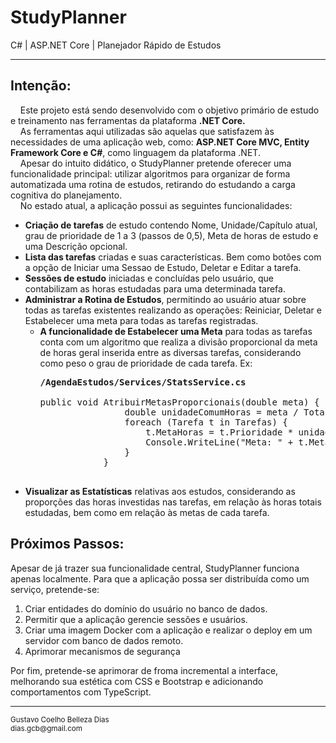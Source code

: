 <h1>StudyPlanner</h1> 
C# | ASP.NET Core | Planejador Rápido de Estudos
<hr>
<h2>Intenção:</h2>
<span>
&nbsp; &nbsp; Este projeto está sendo desenvolvido com o objetivo primário de estudo
e treinamento nas ferramentas da plataforma <strong>.NET Core.</strong>
<br/>
&nbsp; &nbsp; As ferramentas aqui utilizadas são aquelas que satisfazem às necessidades
de uma aplicação web, como: <strong>ASP.NET Core MVC, Entity Framework Core e C#</strong>,
como linguagem da plataforma .NET. 
<br/>
&nbsp; &nbsp; Apesar do intuito didático, o StudyPlanner pretende oferecer uma funcionalidade
principal: utilizar algoritmos para organizar de forma automatizada uma rotina 
de estudos, retirando do estudando a carga cognitiva do planejamento.<br/>
</span>
&nbsp; &nbsp; No estado atual, a aplicação possui as seguintes funcionalidades:
<ul>
    <li>
    <strong>Criação de tarefas</strong> de estudo contendo Nome, Unidade/Capítulo atual, grau de prioridade de
    1 a 3 (passos de 0,5), Meta de horas de estudo e uma Descrição opcional.
    </li>
    <li>
    <strong>Lista das tarefas</strong> criadas e suas características. Bem como botões
    com a opção de Iniciar uma Sessao de Estudo, Deletar e Editar a tarefa.
    <img src="docs/imgs/CardTarefa.png" alt=""/>
    </li>
    <li>
    <strong>Sessões de estudo</strong> iniciadas e concluídas pelo usuário, que contabilizam
    as horas estudadas para uma determinada tarefa.
    </li>
    <li>
    <strong>Administrar a Rotina de Estudos</strong>, permitindo ao usuário atuar sobre 
    todas as tarefas existentes realizando as operações: Reiniciar, Deletar e Estabelecer
    uma meta para todas as tarefas registradas.
        <ul>
        <li>
            <strong>A funcionalidade de Estabelecer uma Meta</strong> para todas as tarefas conta com um
            algoritmo que realiza a divisão proporcional da meta de horas geral inserida
            entre as diversas tarefas, considerando como peso o grau de prioridade de 
            cada tarefa. Ex:              
            <pre><strong>/AgendaEstudos/Services/StatsService.cs</strong>
            <br>public void AtribuirMetasProporcionais(double meta) {
                double unidadeComumHoras = meta / TotalFatorPrioridade;            
                foreach (Tarefa t in Tarefas) {
                    t.MetaHoras = t.Prioridade * unidadeComumHoras;
                    Console.WriteLine("Meta: " + t.MetaHoras);
                }
            }
            </pre>                        
        </li>
        </ul>   
    </li>
    <li>
        <strong>Visualizar as Estatísticas</strong> relativas aos estudos, considerando as
        proporções das horas investidas nas tarefas, em relação às horas totais estudadas,
        bem como em relação às metas de cada tarefa.
    </li>
</ul>
<h2>Próximos Passos:</h2>
<span>
    Apesar de já trazer sua funcionalidade central, StudyPlanner funciona apenas localmente.
    Para que a aplicação possa ser distribuída como um serviço, pretende-se: 
</span>
<ol>
    <li>Criar entidades do domínio do usuário no banco de dados.</li>
    <li>Permitir que a aplicação gerencie sessões e usuários.</li>
    <li>
    Criar uma imagem Docker com a aplicação e realizar o deploy em um servidor com
    banco de dados remoto.
    </li>
    <li>Aprimorar mecanismos de segurança</li>
</ol>
<span>
    Por fim, pretende-se aprimorar de froma incremental a interface, melhorando sua
    estética com CSS e Bootstrap e adicionando comportamentos com TypeScript.
</span>
<br>
<hr>
<footer>
<small>
Gustavo Coelho Belleza Dias<br>
dias.gcb@gmail.com
</small>
</footer>
